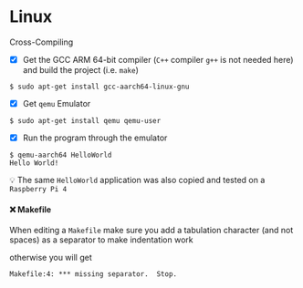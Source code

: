 # Linux

Cross-Compiling

- [x] Get the GCC ARM 64-bit compiler (`C++` compiler `g++` is not needed here) and build the project (i.e. `make`)

```
$ sudo apt-get install gcc-aarch64-linux-gnu
```

- [x] Get `qemu` Emulator

```
$ sudo apt-get install qemu qemu-user
```

- [x] Run the program through the emulator

```
$ qemu-aarch64 HelloWorld
Hello World!
```

:bulb: The same `HelloWorld` application was also copied and tested on a `Raspberry Pi 4`


#### :x: Makefile

When editing a `Makefile` make sure you add a tabulation character (and not spaces) as a separator to make indentation work

otherwise you will get

```
Makefile:4: *** missing separator.  Stop.
```
